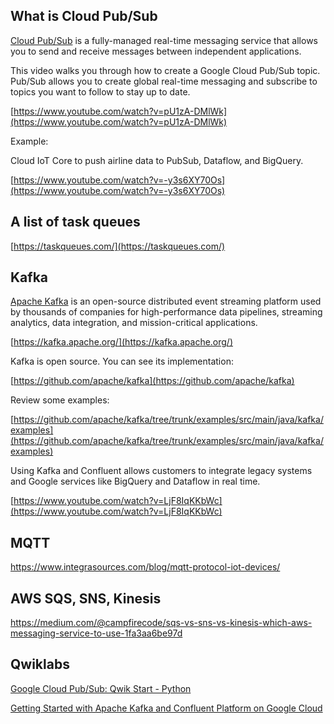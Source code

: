 



## What is Cloud Pub/Sub

[Cloud Pub/Sub](https://cloud.google.com/pubsub/docs)   is a fully-managed real-time messaging service that allows you to send and receive messages between independent applications.



This video walks you through how to create a Google Cloud Pub/Sub topic. Pub/Sub allows you to create global real-time messaging and subscribe to topics you want to follow to stay up to date.

[https://www.youtube.com/watch?v=pU1zA-DMlWk](https://www.youtube.com/watch?v=pU1zA-DMlWk)


Example:

Cloud IoT Core to push airline data to PubSub, Dataflow, and BigQuery.

[https://www.youtube.com/watch?v=-y3s6XY70Os](https://www.youtube.com/watch?v=-y3s6XY70Os)


## A list of task queues

[https://taskqueues.com/](https://taskqueues.com/)


## Kafka

[Apache Kafka](https://kafka.apache.org/) is an open-source distributed event streaming platform used by thousands of companies for high-performance data pipelines, streaming analytics, data integration, and mission-critical applications.

[https://kafka.apache.org/](https://kafka.apache.org/)

Kafka is open source. You can see its implementation: 

[https://github.com/apache/kafka](https://github.com/apache/kafka)

Review some  examples:

[https://github.com/apache/kafka/tree/trunk/examples/src/main/java/kafka/examples](https://github.com/apache/kafka/tree/trunk/examples/src/main/java/kafka/examples)

Using Kafka and Confluent allows customers to integrate legacy systems and Google services like BigQuery and Dataflow in real time. 

[https://www.youtube.com/watch?v=LjF8IqKKbWc](https://www.youtube.com/watch?v=LjF8IqKKbWc)

## MQTT

https://www.integrasources.com/blog/mqtt-protocol-iot-devices/

## AWS SQS, SNS, Kinesis

https://medium.com/@campfirecode/sqs-vs-sns-vs-kinesis-which-aws-messaging-service-to-use-1fa3aa6be97d

## Qwiklabs

[Google Cloud Pub/Sub: Qwik Start - Python](https://www.qwiklabs.com/focuses/2775?catalog_rank=%7B%22rank%22%3A4%2C%22num_filters%22%3A0%2C%22has_search%22%3Atrue%7D&parent=catalog&search_id=7524031)



[Getting Started with Apache Kafka and Confluent Platform on Google Cloud](https://www.qwiklabs.com/quests/145?catalog_rank=%7B%22rank%22%3A1%2C%22num_filters%22%3A1%2C%22has_search%22%3Atrue%7D&search_id=7467576)
